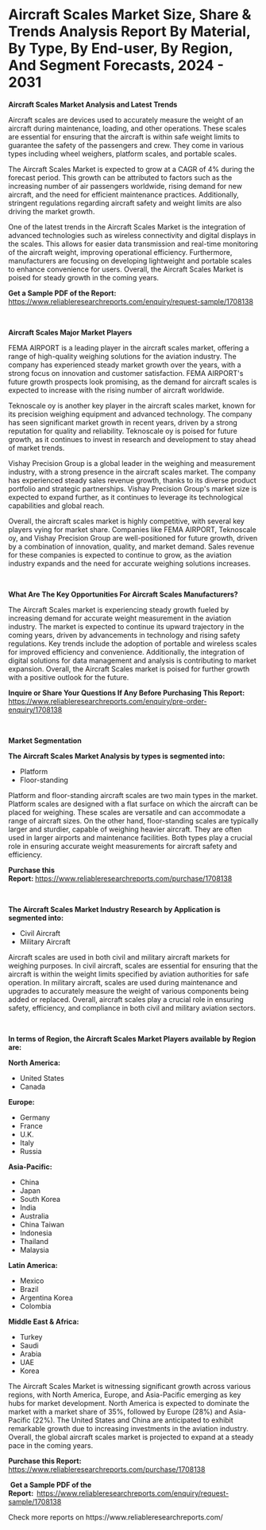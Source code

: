 <p><h1>Aircraft Scales Market Size, Share & Trends Analysis Report By Material, By Type, By End-user, By Region, And Segment Forecasts, 2024 - 2031</h1></p><p><strong>Aircraft Scales Market Analysis and Latest Trends</strong></p>
<p><p>Aircraft scales are devices used to accurately measure the weight of an aircraft during maintenance, loading, and other operations. These scales are essential for ensuring that the aircraft is within safe weight limits to guarantee the safety of the passengers and crew. They come in various types including wheel weighers, platform scales, and portable scales.</p><p>The Aircraft Scales Market is expected to grow at a CAGR of 4% during the forecast period. This growth can be attributed to factors such as the increasing number of air passengers worldwide, rising demand for new aircraft, and the need for efficient maintenance practices. Additionally, stringent regulations regarding aircraft safety and weight limits are also driving the market growth.</p><p>One of the latest trends in the Aircraft Scales Market is the integration of advanced technologies such as wireless connectivity and digital displays in the scales. This allows for easier data transmission and real-time monitoring of the aircraft weight, improving operational efficiency. Furthermore, manufacturers are focusing on developing lightweight and portable scales to enhance convenience for users. Overall, the Aircraft Scales Market is poised for steady growth in the coming years.</p></p>
<p><strong>Get a Sample PDF of the Report:&nbsp;</strong> <a href="https://www.reliableresearchreports.com/enquiry/request-sample/1708138">https://www.reliableresearchreports.com/enquiry/request-sample/1708138</a></p>
<p>&nbsp;</p>
<p><strong>Aircraft Scales Major Market Players</strong></p>
<p><p>FEMA AIRPORT is a leading player in the aircraft scales market, offering a range of high-quality weighing solutions for the aviation industry. The company has experienced steady market growth over the years, with a strong focus on innovation and customer satisfaction. FEMA AIRPORT's future growth prospects look promising, as the demand for aircraft scales is expected to increase with the rising number of aircraft worldwide.</p><p>Teknoscale oy is another key player in the aircraft scales market, known for its precision weighing equipment and advanced technology. The company has seen significant market growth in recent years, driven by a strong reputation for quality and reliability. Teknoscale oy is poised for future growth, as it continues to invest in research and development to stay ahead of market trends.</p><p>Vishay Precision Group is a global leader in the weighing and measurement industry, with a strong presence in the aircraft scales market. The company has experienced steady sales revenue growth, thanks to its diverse product portfolio and strategic partnerships. Vishay Precision Group's market size is expected to expand further, as it continues to leverage its technological capabilities and global reach.</p><p>Overall, the aircraft scales market is highly competitive, with several key players vying for market share. Companies like FEMA AIRPORT, Teknoscale oy, and Vishay Precision Group are well-positioned for future growth, driven by a combination of innovation, quality, and market demand. Sales revenue for these companies is expected to continue to grow, as the aviation industry expands and the need for accurate weighing solutions increases.</p></p>
<p>&nbsp;</p>
<p><strong>What Are The Key Opportunities For Aircraft Scales Manufacturers?</strong></p>
<p><p>The Aircraft Scales market is experiencing steady growth fueled by increasing demand for accurate weight measurement in the aviation industry. The market is expected to continue its upward trajectory in the coming years, driven by advancements in technology and rising safety regulations. Key trends include the adoption of portable and wireless scales for improved efficiency and convenience. Additionally, the integration of digital solutions for data management and analysis is contributing to market expansion. Overall, the Aircraft Scales market is poised for further growth with a positive outlook for the future.</p></p>
<p><strong>Inquire or Share Your Questions If Any Before Purchasing This Report:</strong> <a href="https://www.reliableresearchreports.com/enquiry/pre-order-enquiry/1708138">https://www.reliableresearchreports.com/enquiry/pre-order-enquiry/1708138</a></p>
<p>&nbsp;</p>
<p><strong>Market Segmentation</strong></p>
<p><strong>The Aircraft Scales Market Analysis by types is segmented into:</strong></p>
<p><ul><li>Platform</li><li>Floor-standing</li></ul></p>
<p><p>Platform and floor-standing aircraft scales are two main types in the market. Platform scales are designed with a flat surface on which the aircraft can be placed for weighing. These scales are versatile and can accommodate a range of aircraft sizes. On the other hand, floor-standing scales are typically larger and sturdier, capable of weighing heavier aircraft. They are often used in larger airports and maintenance facilities. Both types play a crucial role in ensuring accurate weight measurements for aircraft safety and efficiency.</p></p>
<p><strong>Purchase this Report:&nbsp;</strong><a href="https://www.reliableresearchreports.com/purchase/1708138">https://www.reliableresearchreports.com/purchase/1708138</a></p>
<p>&nbsp;</p>
<p><strong>The Aircraft Scales Market Industry Research by Application is segmented into:</strong></p>
<p><ul><li>Civil Aircraft</li><li>Military Aircraft</li></ul></p>
<p><p>Aircraft scales are used in both civil and military aircraft markets for weighing purposes. In civil aircraft, scales are essential for ensuring that the aircraft is within the weight limits specified by aviation authorities for safe operation. In military aircraft, scales are used during maintenance and upgrades to accurately measure the weight of various components being added or replaced. Overall, aircraft scales play a crucial role in ensuring safety, efficiency, and compliance in both civil and military aviation sectors.</p></p>
<p>&nbsp;</p>
<p><strong>In terms of Region, the Aircraft Scales Market Players available by Region are:</strong></p>
<p>
    <p> <strong> North America: </strong>
        <ul>
            <li>United States</li>
            <li>Canada</li>
        </ul>
        </p> 
    <p> <strong> Europe: </strong>
        <ul>
            <li>Germany</li>
            <li>France</li>
            <li>U.K.</li>
            <li>Italy</li>
            <li>Russia</li>
        </ul>
        </p> 
    <p> <strong> Asia-Pacific: </strong>
        <ul>
            <li>China</li>
            <li>Japan</li>
            <li>South Korea</li>
            <li>India</li>
            <li>Australia</li>
            <li>China Taiwan</li>
            <li>Indonesia</li>
            <li>Thailand</li>
            <li>Malaysia</li>
        </ul>
        </p> 
    <p> <strong> Latin America: </strong>
        <ul>
            <li>Mexico</li>
            <li>Brazil</li>
            <li>Argentina Korea</li>
            <li>Colombia</li>
        </ul>
        </p> 
    <p> <strong> Middle East & Africa: </strong>
        <ul>
            <li>Turkey</li>
            <li>Saudi</li>
            <li>Arabia</li>
            <li>UAE</li>
            <li>Korea</li>
        </ul>
    </p>
    </p>
<p><p>The Aircraft Scales Market is witnessing significant growth across various regions, with North America, Europe, and Asia-Pacific emerging as key hubs for market development. North America is expected to dominate the market with a market share of 35%, followed by Europe (28%) and Asia-Pacific (22%). The United States and China are anticipated to exhibit remarkable growth due to increasing investments in the aviation industry. Overall, the global aircraft scales market is projected to expand at a steady pace in the coming years.</p></p>
<p><strong>Purchase this Report: </strong><a href="https://www.reliableresearchreports.com/purchase/1708138">https://www.reliableresearchreports.com/purchase/1708138</a></p>
<p>&nbsp;<strong>Get a Sample PDF of the Report:&nbsp;&nbsp;</strong><a href="https://www.reliableresearchreports.com/enquiry/request-sample/1708138">https://www.reliableresearchreports.com/enquiry/request-sample/1708138</a></p>
<p><strong></strong></p>
<p>Check more reports on https://www.reliableresearchreports.com/</p>
